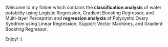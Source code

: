 Welcome to my folder which contains the **classification analysis** of water potability using 
Logistic Regression, Gradient Boosting Regressor, and Multi-layer Perceptron and **regression analysis** of Polycystic Ovary Syndrom using Linear Regression, Support Vector Machines, and Gradient Boosting Regressor.

Enjoy! :)



